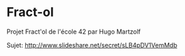 # Fract-ol

Projet Fract'ol de l'école 42 par Hugo Martzolf

Sujet: http://www.slideshare.net/secret/sLB4pDV1VemMdb
